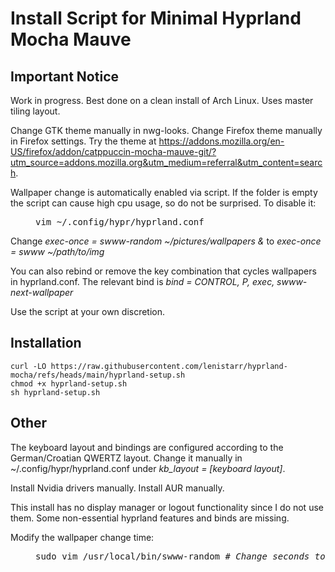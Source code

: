# Install Script for Minimal Hyprland Mocha Mauve
## Important Notice
Work in progress. Best done on a clean install of Arch Linux. Uses master tiling layout. 

Change GTK theme manually in nwg-looks. Change Firefox theme manually in Firefox settings. Try the theme at https://addons.mozilla.org/en-US/firefox/addon/catppuccin-mocha-mauve-git/?utm_source=addons.mozilla.org&utm_medium=referral&utm_content=search.

Wallpaper change is automatically enabled via script. If the folder is empty the script can cause high cpu usage, so do not be surprised. To disable it:
<dl><dd>
<pre>
vim ~/.config/hypr/hyprland.conf
</pre>
</dd></dl>

Change <i>exec-once = swww-random ~/pictures/wallpapers &</i> to <i>exec-once = swww ~/path/to/img</i>

You can also rebind or remove the key combination that cycles wallpapers in hyprland.conf. The relevant bind is <i>bind = CONTROL,         P,          exec,                   swww-next-wallpaper</i>

Use the script at your own discretion.

## Installation
```
curl -LO https://raw.githubusercontent.com/lenistarr/hyprland-mocha/refs/heads/main/hyprland-setup.sh
chmod +x hyprland-setup.sh
sh hyprland-setup.sh
```
## Other 
The keyboard layout and bindings are configured according to the German/Croatian QWERTZ layout. Change it manually in ~/.config/hypr/hyprland.conf under <i>kb_layout = [keyboard layout]</i>.

Install Nvidia drivers manually. Install AUR manually.

This install has no display manager or logout functionality since I do not use them. Some non-essential hyprland features and binds are missing. 

Modify the wallpaper change time: 
<dl><dd>
<pre>
sudo vim /usr/local/bin/swww-random <i># Change seconds to next image under INTERVAL=[seconds]</i>
</pre>
</dd></dl>

